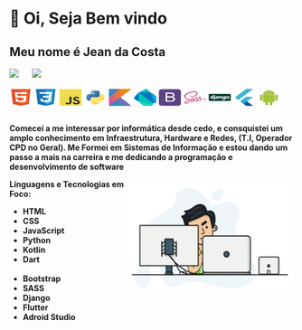 
<h1> 👋 Oi, Seja Bem vindo </h1>
<h2>  Meu nome é Jean da Costa </h2>

<div>
  <a href="https://github.com/JeandaCosta">
    <img height="180em" src="https://github-readme-stats.vercel.app/api?username=jeandacosta&show_icons=true&theme=dark&include_all_commits=true&count_private=true"></a>
    &nbsp&nbsp&nbsp&nbsp
    <a href="https://github.com/JeandaCosta">
    <img height="180em" src="https://github-readme-stats.vercel.app/api/top-langs/?username=jeandacosta&layout=compact&langs_count=7&theme=dark">
  </a>
</div>
  
<div style="display: inline_block"><br>
  <img align="center" alt="Jean-HTML" height="30" width="40" src="https://github.com/devicons/devicon/blob/master/icons/html5/html5-original.svg">
  <img align="center" alt="Jean-CSS" height="30" width="40" src="https://github.com/devicons/devicon/blob/master/icons/css3/css3-original.svg">
  <img align="center" alt="Jean-Js" height="30" width="40" src="https://github.com/devicons/devicon/blob/master/icons/javascript/javascript-original.svg">
  <img align="center" alt="Jean-Python" height="30" width="40" src="https://raw.githubusercontent.com/devicons/devicon/master/icons/python/python-original.svg">
  <img align="center" alt="Jean-Kotlin" height="30" width="40" src="https://github.com/devicons/devicon/blob/master/icons/kotlin/kotlin-original.svg">
  <img align="center" alt="Jean-Dart" height="30" width="40" src="https://github.com/devicons/devicon/blob/master/icons/dart/dart-original.svg">
  
  <img align="center" alt="Jean-Bootstrap" height="30" width="40" src="https://github.com/devicons/devicon/blob/master/icons/bootstrap/bootstrap-plain.svg">
  <img align="center" alt="Jean-Sass" height="30" width="40" src="https://github.com/devicons/devicon/blob/master/icons/sass/sass-original.svg">
  <img align="center" alt="Jean-Django" height="30" width="40" src="https://github.com/devicons/devicon/blob/master/icons/django/django-original.svg">
  <img align="center" alt="Jean-Flutter" height="30" width="40" src="https://github.com/devicons/devicon/blob/master/icons/flutter/flutter-original.svg">
  <img align="center" alt="Jean-Android" height="30" width="40" src="https://github.com/devicons/devicon/blob/master/icons/android/android-original.svg">
  
</div><br>
  
<div>
  <p> <strong> Comecei a me interessar por informática desde cedo, e consquistei um amplo conhecimento em Infraestrutura, Hardware e Redes, (T.I, Operador CPD no Geral). Me  Formei em Sistemas de Informação e estou dando um passo a mais na carreira e me dedicando a programação e desenvolvimento de software </strong></p> 
</div>

<div>
  <img style="border-radius: 20px" align="right" alt="Jean" height="200" width="300" src="ProgramGif.gif">
</div>

<div>
  <strong>
    <p>Línguagens e Tecnologias em Foco: </p>
    <ul>
      <li>HTML</li>
      <li>CSS</li>
      <li>JavaScript</li>
      <li>Python</li>
      <li>Kotlin</li>
      <li>Dart</li><br>
      <li>Bootstrap</li>
      <li>SASS</li>
      <li>Django</li>
      <li>Flutter</li>
      <li>Adroid Studio</li>
    </ul>
  </strong>
<div>
 
